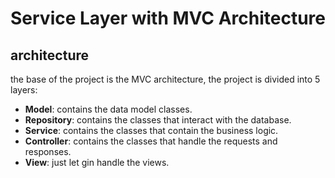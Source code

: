 # Service Layer with MVC Architecture

## architecture

the base of the project is the MVC architecture, the project is divided into 5 layers:

- **Model**: contains the data model classes.
- **Repository**: contains the classes that interact with the database.
- **Service**: contains the classes that contain the business logic.
- **Controller**: contains the classes that handle the requests and responses.
- **View**: just let gin handle the views.
